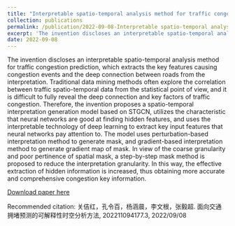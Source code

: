 ```yaml
---
title: "Interpretable spatio-temporal analysis method for traffic congestion prediction"
collection: publications
permalink: /publication/2022-09-08-Interpretable spatio-temporal analysis method for traffic congestion prediction
excerpt: 'The invention discloses an interpretable spatio-temporal analysis method for traffic congestion prediction, which extracts the key features causing congestion events and the deep connection between roads from the interpretation.'
date: 2022-09-08
---
```

The invention discloses an interpretable spatio-temporal analysis method for traffic congestion prediction, which extracts the key features causing congestion events and the deep connection between roads from the interpretation. Traditional data mining methods often explore the correlation between traffic spatio-temporal data from the statistical point of view, and it is difficult to fully reveal the deep connection and key factors of traffic congestion. Therefore, the invention proposes a spatio-temporal interpretation generation model based on STGCN, utilizes the characteristic that neural networks are good at finding hidden features, and uses the interpretable technology of deep learning to extract key input features that neural networks pay attention to. The model uses perturbation-based interpretation method to generate mask, and gradient-based interpretation method to generate gradient map of mask. In view of the coarse granularity and poor pertinence of spatial mask, a step-by-step mask method is proposed to reduce the interpretation granularity. In this way, the effective extraction of hidden information is increased, thus obtaining more accurate and comprehensive congestion key information.

[Download paper here](https://lingbai-kong.github.io/files/面向交通拥堵预测的可解释性时空分析方法.pdf)

Recommended citation:  关佶红，孔令百，杨涵晨，李文根，张毅超. 面向交通拥堵预测的可解释性时空分析方法, 202211094177.3, 2022/09/08